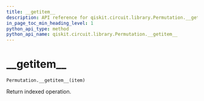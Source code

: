 ```yaml
---
title: __getitem__
description: API reference for qiskit.circuit.library.Permutation.__getitem__
in_page_toc_min_heading_level: 1
python_api_type: method
python_api_name: qiskit.circuit.library.Permutation.__getitem__
---
```


# \_\_getitem\_\_

<span id="qiskit.circuit.library.Permutation.__getitem__" />

`Permutation.__getitem__(item)`

Return indexed operation.

